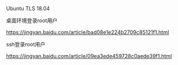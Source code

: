 

Ubuntu TLS 18.04

桌面环境登录root用户

https://jingyan.baidu.com/article/bad08e1e224b2709c85121f1.html

ssh登录root用户

 https://jingyan.baidu.com/article/09ea3ede459728c0aede39f1.html 

